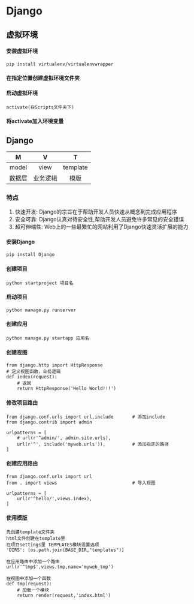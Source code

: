 # Django

## 虚拟环境

#### 安装虚拟环境

```
pip install virtualenv/virtualenvwrapper
```

#### 在指定位置创建虚拟环境文件夹

#### 启动虚拟环境

```
activate(在Scripts文件夹下)
```

#### 将activate加入环境变量



## Django

|   M    |    V     |    T     |
| :----: | :------: | :------: |
| model  |   view   | template |
| 数据层 | 业务逻辑 |   模版   |

### 特点

1. 快速开发: Django的宗旨在于帮助开发人员快速从概念到完成应用程序
2. 安全可靠: Django认真对待安全性,帮助开发人员避免许多常见的安全错误
3. 超可伸缩性: Web上的一些最繁忙的网站利用了Django快速灵活扩展的能力

#### 安装Django

```
pip install Django
```

#### 创建项目

```
python startproject 项目名
```

#### 启动项目

```
python manage.py runserver
```

#### 创建应用

```
python manage.py startapp 应用名
```

#### 创建视图

```
from django.http import HttpResponse
# 定义视图函数，业务逻辑
def index(request):
    # 返回
    return HttpResponse('Hello World!!!')
```

#### 修改项目路由

```
from django.conf.urls import url,include       # 添加include
from django.contrib import admin

urlpatterns = [
    # url(r'^admin/', admin.site.urls),
    url(r'^', include('myweb.urls')),          # 添加指定的路径
]
```

#### 创建应用路由

```
from django.conf.urls import url
from . import views                            # 导入视图

urlpatterns = [
    url(r'^hello/',views.index),
]
```

#### 使用模版

```
先创建template文件夹
html文件创建在template里
在项目settings里 TEMPLATES模块设置选项
'DIRS': [os.path.join(BASE_DIR,"templates")]

在应用路由中添加一个路由
url(r'^tmp$',views.tmp,name='myweb_tmp')

在视图中添加一个函数
def tmp(request):
    # 加载一个模块
    return render(request,'index.html')
```

 